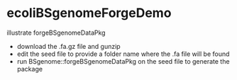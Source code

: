 # ecoliBSgenomeForgeDemo
illustrate forgeBSgenomeDataPkg

- download the .fa.gz file and gunzip
- edit the seed file to provide a folder name where the .fa file will be found
- run BSgenome::forgeBSgenomeDataPkg on the seed file to generate the package
